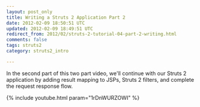 ```yaml
---           
layout: post_only
title: Writing a Struts 2 Application Part 2
date: 2012-02-09 18:50:51 UTC
updated: 2012-02-09 18:49:51 UTC
redirect_from: 2012/02/struts-2-tutorial-04-part-2-writing.html
comments: false
tags: struts2
category: struts2_intro

---
```


In the second part of this two part video, we'll continue with our Struts 2 application by adding result mapping to JSPs, Struts 2 filters, and complete the request response flow.

{% include youtube.html param="1rDnWURZOWI" %}